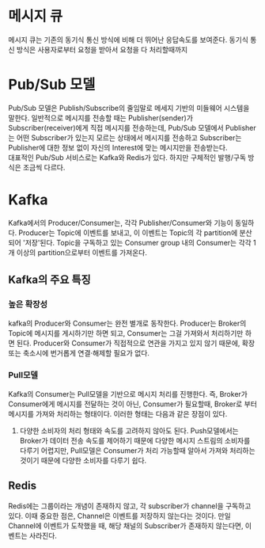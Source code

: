 # 메시지 큐
메시지 큐는 기존의 동기식 통신 방식에 비해 더 뛰어난 응답속도를 보여준다. 동기식 통신 방식은 사용자로부터 요청을 받아서 요청을 다 처리할때까지 

# Pub/Sub 모델
Pub/Sub 모델은 Publish/Subscribe의 줄임말로 메세지 기반의 미들웨어 시스템을 말한다. 일반적으로 메시지를 전송할 때는 Publisher(sender)가 Subscriber(receiver)에게 직접 메시지를 전송하는데, Pub/Sub 모델에서 Publisher는 어떤 Subscriber가 있는지 모르는 상태에서 메시지를 전송하고 Subscriber는 Publisher에 대한 정보 없이 자신의 Interest에 맞는 메시지만을 전송받는다.  
대표적인 Pub/Sub 서비스로는 Kafka와 Redis가 있다. 하지만 구체적인 발행/구독 방식은 조금씩 다르다.

# Kafka
Kafka에서의 Producer/Consumer는, 각각 Publisher/Consumer와 기능이 동일하다. Producer는 Topic에 이벤트를 보내고, 이 이벤트는 Topic의 각 partition에 분산되어 '저장'된다. Topic을 구독하고 있는 Consumer group 내의 Consumer는 각각 1개 이상의 partition으로부터 이벤트를 가져온다.

## Kafka의 주요 특징
### 높은 확장성
kafka의 Producer와 Consumer는 완전 별개로 동작한다. Producer는 Broker의 Topic에 메시지를 게시하기만 하면 되고, Consumer는 그걸 가져와서 처리하기만 하면 된다. Producer와 Consumer가 직접적으로 연관을 가지고 있지 않기 때문에, 확장 또는 축소시에 번거롭게 연결·해제할 필요가 없다. 
### Pull모델
Kafka의 Consumer는 Pull모델을 기반으로 메시지 처리를 진행한다. 즉, Broker가 Consumer에게 메시지를 전달하는 것이 아닌, Consumer가 필요할때, Broker로 부터 메시지를 가져와 처리하는 형태이다.
이러한 형태는 다음과 같은 장점이 있다.
1. 다양한 소비자의 처리 형태와 속도를 고려하지 않아도 된다.
Push모델에서는 Broker가 데이터 전송 속도를 제어하기 때문에 다양한 메시지 스트림의 소비자를 다루기 어렵지만, Pull모델은 Consumer가 처리 가능할때 알아서 가져와 처리하는 것이기 때문에 다양한 소비자를 다루기 쉽다. 

## Redis
Redis에는 그룹이라는 개념이 존재하지 않고, 각 subscriber가 channel을 구독하고 있다. 이때 중요한 점은, Channel은 이벤트를 저장하지 않는다는 것이다. 만일 Channel에 이벤트가 도착했을 때, 해당 채널의 Subscriber가 존재하지 않는다면, 이벤트는 사라진다. 